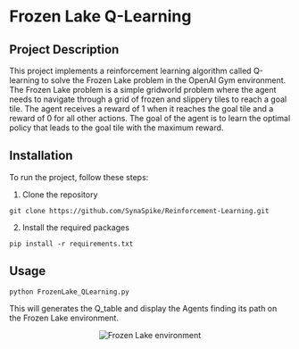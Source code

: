# Frozen Lake Q-Learning
## Project Description
This project implements a reinforcement learning algorithm called Q-learning to solve the Frozen Lake problem in the OpenAI Gym environment. The Frozen Lake problem is a simple gridworld problem where the agent needs to navigate through a grid of frozen and slippery tiles to reach a goal tile. The agent receives a reward of 1 when it reaches the goal tile and a reward of 0 for all other actions. The goal of the agent is to learn the optimal policy that leads to the goal tile with the maximum reward.

## Installation
To run the project, follow these steps:

1. Clone the repository

``` git clone https://github.com/SynaSpike/Reinforcement-Learning.git ```

2. Install the required packages

``` pip install -r requirements.txt ```

## Usage

```python FrozenLake_QLearning.py``` 

This will generates the Q_table and display the Agents finding its path on the Frozen Lake environment.


<div align="center">
  <img src="Images/FrozenLake_env.png" alt="Frozen Lake environment">
</div>
